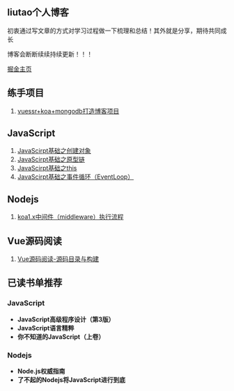 ## liutao个人博客
初衷通过写文章的方式对学习过程做一下梳理和总结！其外就是分享，期待共同成长

博客会断断续续持续更新！！！

[掘金主页](https://juejin.cn/user/1943592290229719/posts)

## 练手项目
1. [vuessr+koa+mongodb打造博客项目](https://github.com/liutao2428118/blogs)

## JavaScript
1. [JavaScirpt基础之创建对象](https://juejin.cn/post/6903403553046396935)
2. [JavaScirpt基础之原型链](https://juejin.cn/post/6902334025248178189)
3. [JavaScirpt基础之this](https://juejin.cn/post/6909340268646891533)
4. [JavaScirpt基础之事件循环（EventLoop）](https://juejin.cn/post/6898975636035993607)

## Nodejs
1. [koa1.x中间件（middleware）执行流程](https://juejin.cn/post/6898331270300991496)

## Vue源码阅读
1. [Vue源码阅读-源码目录与构建](https://juejin.cn/post/6909382983283982343)

## 已读书单推荐
### JavaScript
* **JavaScript高级程序设计（第3版）**
* **JavaScript语言精粹**
* **你不知道的JavaScript（上卷）**

### Nodejs
* **Node.js权威指南**
* **了不起的Nodejs将JavaScript进行到底**
